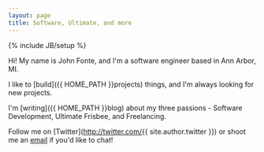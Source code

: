 ```yaml
---
layout: page
title: Software, Ultimate, and more
---
```

{% include JB/setup %}

Hi! My name is John Fonte, and I'm a software engineer based in Ann Arbor, MI.

I like to [build]({{ HOME_PATH }}projects) things, and I'm always looking for new projects. 

I'm [writing]({{ HOME_PATH }}blog) about my three passions - Software Development, Ultimate Frisbee, and Freelancing.

Follow me on [Twitter](http://twitter.com/{{ site.author.twitter }}) or shoot me an [email](mailto:{{site.author.email}}) if you'd like to chat!

